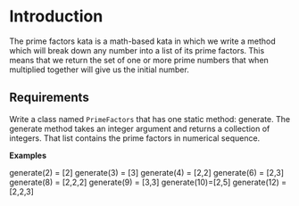 # Introduction 

The prime factors kata is a math-based kata in which we write a method which will break down any number into a list of its prime factors. This means that we return the set of one or more prime numbers that when multiplied together will give us the initial number. 
## Requirements 

Write a class named `PrimeFactors` that has one static method: generate. 
The generate method takes an integer argument and returns a collection of integers. That list contains the prime factors in numerical sequence. 

__Examples__ 

generate(2) = [2] 
generate(3) = [3] 
generate(4) = [2,2] 
generate(6) = [2,3] 
generate(8) = [2,2,2] 
generate(9) = [3,3] 
generate(10)=[2,5] 
generate(12) = [2,2,3]
